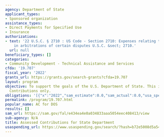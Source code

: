 ```yaml
---
agency: Department of State
applicant_types:
- Sponsored organization
assistance_types:
- Direct Payments for Specified Use
- Insurance
authorizations:
- text: '22 U.S.C. § 2710 : US Code - Section 2710: Expenses relating to participation
    in arbitrations of certain disputes U.S.C. &sect; 2710.'
  url: null
beneficiary_types: []
categories:
- Community Development - Technical Assistance and Services
cfda: '19.707'
fiscal_year: '2022'
grants_url: https://grants.gov/search-grants?cfda=19.707
layout: program
objective: To support the goals of the U.S. Department of State. This is for Assessed
  Contributions only.
obligations: '[{"x":"2022","sam_estimate":0.0,"sam_actual":0.0,"usa_spending_actual":1310869.67},{"x":"2023","sam_estimate":0.0,"sam_actual":0.0,"usa_spending_actual":956377149.83},{"x":"2024","sam_estimate":0.0,"sam_actual":0.0,"usa_spending_actual":1050736824.0}]'
permalink: /program/19.707.html
popular_name: AC for DOS
results: []
sam_url: https://sam.gov/fal/e434ea4e0a034833aaa5054eec408413/view
sub-agency: N/A
title: Assessed Contributions for State Department
usaspending_url: https://www.usaspending.gov/search/?hash=b72e5008d5a54d439708fd50b31deb24
---
```

